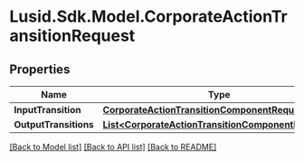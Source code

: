 # Lusid.Sdk.Model.CorporateActionTransitionRequest
## Properties

Name | Type | Description | Notes
------------ | ------------- | ------------- | -------------
**InputTransition** | [**CorporateActionTransitionComponentRequest**](CorporateActionTransitionComponentRequest.md) |  | [optional] 
**OutputTransitions** | [**List&lt;CorporateActionTransitionComponentRequest&gt;**](CorporateActionTransitionComponentRequest.md) |  | [optional] 

[[Back to Model list]](../README.md#documentation-for-models) [[Back to API list]](../README.md#documentation-for-api-endpoints) [[Back to README]](../README.md)

